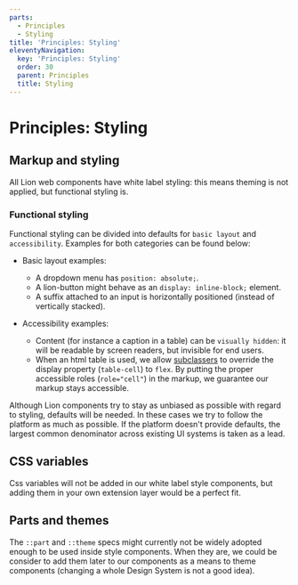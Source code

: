 ```yaml
---
parts:
  - Principles
  - Styling
title: 'Principles: Styling'
eleventyNavigation:
  key: 'Principles: Styling'
  order: 30
  parent: Principles
  title: Styling
---
```

# Principles: Styling

## Markup and styling

All Lion web components have white label styling: this means theming is not applied,
but functional styling is.

### Functional styling

Functional styling can be divided into defaults for `basic layout` and `accessibility`.
Examples for both categories can be found below:

- Basic layout examples:

  - A dropdown menu has `position: absolute;`.
  - A lion-button might behave as an `display: inline-block;` element.
  - A suffix attached to an input is horizontally positioned (instead of vertically stacked).

- Accessibility examples:
  - Content (for instance a caption in a table) can be `visually hidden`: it will be
    readable by screen readers, but invisible for end users.
  - When an html table is used, we allow [subclassers](./subclasser-apis.md) to override the display property (`table-cell`) to `flex`. By putting the proper accessible roles (`role="cell"`) in the markup, we guarantee our markup stays accessible.

Although Lion components try to stay as unbiased as possible with regard to styling, defaults will be needed. In these cases we try to follow the platform as much as possible. If the platform doesn't provide defaults, the largest common denominator across existing UI systems is taken as a lead.

## CSS variables

Css variables will not be added in our white label style components, but adding them in your own extension layer would be a perfect fit.

## Parts and themes

The `::part` and `::theme` specs might currently not be widely adopted enough to be used inside style components. When they are, we could be consider to add them later to our components as a means to theme components (changing a whole Design System is not a good idea).
